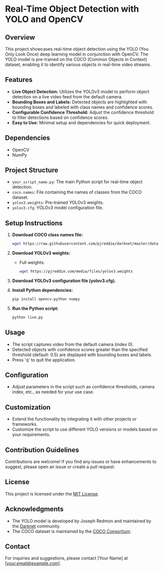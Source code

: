 # Real-Time Object Detection with YOLO and OpenCV


## Overview

This project showcases real-time object detection using the YOLO (You Only Look Once) deep learning model in conjunction with OpenCV. The YOLO model is pre-trained on the COCO (Common Objects in Context) dataset, enabling it to identify various objects in real-time video streams.

## Features

- **Live Object Detection:** Utilizes the YOLOv3 model to perform object detection on a live video feed from the default camera.
- **Bounding Boxes and Labels:** Detected objects are highlighted with bounding boxes and labeled with class names and confidence scores.
- **Configurable Confidence Threshold:** Adjust the confidence threshold to filter detections based on confidence scores.
- **Easy to Use:** Minimal setup and dependencies for quick deployment.

## Dependencies

- OpenCV
- NumPy

## Project Structure

- `your_script_name.py`: The main Python script for real-time object detection.
- `coco.names`: File containing the names of classes from the COCO dataset.
- `yolov3.weights`: Pre-trained YOLOv3 weights.
- `yolov3.cfg`: YOLOv3 model configuration file.

## Setup Instructions

1. **Download COCO class names file:**
    ```bash
    wget https://raw.githubusercontent.com/pjreddie/darknet/master/data/coco.names
    ```

2. **Download YOLOv3 weights:**
    - Full weights:
        ```bash
        wget https://pjreddie.com/media/files/yolov3.weights
        ```

3. **Download YOLOv3 configuration file (yolov3.cfg).**

4. **Install Python dependencies:**
    ```bash
    pip install opencv-python numpy
    ```

5. **Run the Python script:**
    ```bash
    python live.py
    ```

## Usage

- The script captures video from the default camera (index 0).
- Detected objects with confidence scores greater than the specified threshold (default: 0.5) are displayed with bounding boxes and labels.
- Press 'q' to quit the application.

## Configuration

- Adjust parameters in the script such as confidence thresholds, camera index, etc., as needed for your use case.

## Customization

- Extend the functionality by integrating it with other projects or frameworks.
- Customize the script to use different YOLO versions or models based on your requirements.

## Contribution Guidelines

Contributions are welcome! If you find any issues or have enhancements to suggest, please open an issue or create a pull request.

## License

This project is licensed under the [MIT License](LICENSE).

## Acknowledgments

- The YOLO model is developed by Joseph Redmon and maintained by the [Darknet](https://github.com/pjreddie/darknet) community.
- The COCO dataset is maintained by the [COCO Consortium](https://cocodataset.org/).

## Contact

For inquiries and suggestions, please contact [Your Name] at [your.email@example.com].


